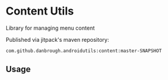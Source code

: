 
# Content Utils

Library for managing menu content

Published via jitpack's maven repository: 

`com.github.danbrough.androidutils:content:master-SNAPSHOT`


## Usage


